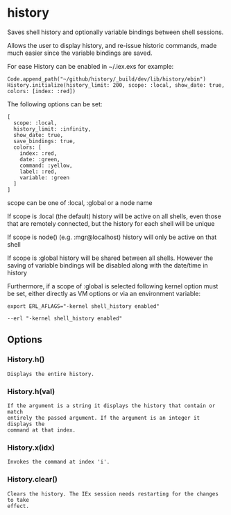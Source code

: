 # history

Saves shell history and optionally variable bindings between shell sessions.

Allows the user to display history, and re-issue historic commands, made much
easier since the variable bindings are saved.

For ease History can be enabled in ~/.iex.exs for example:

    Code.append_path("~/github/history/_build/dev/lib/history/ebin")
    History.initialize(history_limit: 200, scope: :local, show_date: true, colors: [index: :red])

The following options can be set:

    [
      scope: :local,
      history_limit: :infinity,
      show_date: true,
      save_bindings: true,
      colors: [
        index: :red,
        date: :green,
        command: :yellow,
        label: :red,
        variable: :green
      ]
    ]

scope can be one of :local, :global or a node name

If scope is :local (the default) history will be active on all shells, even
those that are remotely connected, but the history for each shell will be
unique

If scope is node() (e.g. :mgr@localhost) history will only be active on that
shell

If scope is :global history will be shared between all shells. However the
saving of variable bindings will be disabled along with the date/time in
history

Furthermore, if a scope of :global is selected following kernel option must be
set, either directly as VM options or via an environment variable:

    export ERL_AFLAGS="-kernel shell_history enabled"

    --erl "-kernel shell_history enabled"

## Options

### History.h()
```
Displays the entire history.
```

### History.h(val)
```
If the argument is a string it displays the history that contain or match
entirely the passed argument. If the argument is an integer it displays the
command at that index.
```

### History.x(idx)
```
Invokes the command at index 'i'.
```

### History.clear()
```
Clears the history. The IEx session needs restarting for the changes to take
effect.
```


